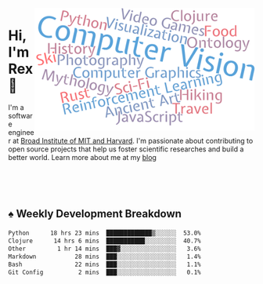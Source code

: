 <img src="https://raw.githubusercontent.com/rexwangcc/rexwangcc/master/myself.png" alt="Rex!" width="450" height="250" align="right">

# Hi, I'm Rex 👋

I'm a software engineer at [Broad Institute of MIT and Harvard](https://www.broadinstitute.org/). I'm passionate about contributing to open source projects that help us foster scientific researches and build a better world. Learn more about me at my [blog](https://rexwang.cc)

<br>
<br>
<br>

<table>
<tr valign="top" width="50%">
<!-- <td > -->

## ♠ Weekly Development Breakdown

<!-- code_time starts -->

```text
Python      18 hrs 23 mins  █████████████▒░░░░░░  53.0%
Clojure      14 hrs 6 mins  ███████████░░░░░░░░░  40.7%
Other         1 hr 14 mins  ███▓░░░░░░░░░░░░░░░░   3.6%
Markdown           28 mins  ███░░░░░░░░░░░░░░░░░   1.4%
Bash               22 mins  ███░░░░░░░░░░░░░░░░░   1.1%
Git Config          2 mins  ███░░░░░░░░░░░░░░░░░   0.1%
```

<!-- code_time ends -->

<!-- Placeholder for my Game statuses -->

<!-- <td valign="top" width="50%">

#### ♦ My Personal Progress

</td> -->

</tr>
</table>
